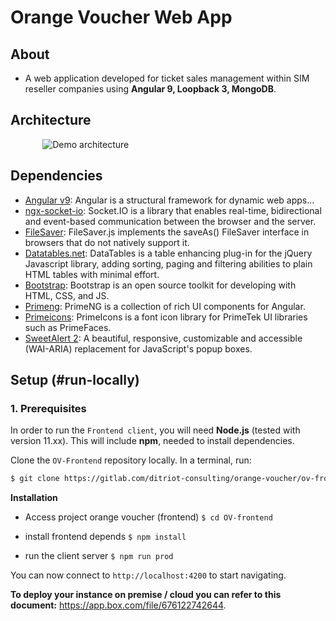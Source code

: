 # Orange Voucher Web App

## About

- A web application developed for ticket sales management within SIM reseller companies using **Angular 9, Loopback 3, MongoDB**.

## Architecture

&nbsp;&nbsp;&nbsp;&nbsp;&nbsp;&nbsp;&nbsp;&nbsp;&nbsp;&nbsp;&nbsp;&nbsp; ![Demo architecture](https://trello-attachments.s3.amazonaws.com/5eddf192ecc32c45d5e609f2/1026x531/5d439633f3179f3e829816c259f531da/image.png)

## Dependencies

- [Angular v9](https://angular.io/guide): Angular is a structural framework for dynamic web apps...
- [ngx-socket-io](https://socket.io/docs/): Socket.IO is a library that enables real-time, bidirectional and event-based communication between the browser and the server.
- [FileSaver](https://www.npmjs.com/package/file-saver/v/1.3.2): FileSaver.js implements the saveAs() FileSaver interface in browsers that do not natively support it.
- [Datatables.net](https://datatables.net/): DataTables is a table enhancing plug-in for the jQuery Javascript library, adding sorting, paging and filtering abilities to plain HTML tables with minimal effort.
- [Bootstrap](https://getbootstrap.com/docs/4.0/getting-started/introduction/): Bootstrap is an open source toolkit for developing with HTML, CSS, and JS.
- [Primeng](https://www.primefaces.org/): PrimeNG is a collection of rich UI components for Angular.
- [Primeicons](https://www.primefaces.org/showcase/ui/misc/primeicons.xhtml): PrimeIcons is a font icon library for PrimeTek UI libraries such as PrimeFaces.
- [SweetAlert 2](https://sweetalert.js.org/guides/): A beautiful, responsive, customizable and accessible (WAI-ARIA) replacement for JavaScript's popup boxes.


## Setup (#run-locally)

### 1. Prerequisites

In order to run the `Frontend client`, you will need **Node.js** (tested with version 11.xx). This will include **npm**, needed to install dependencies.

Clone the `OV-Frontend` repository locally. In a terminal, run:

```bash
$ git clone https://gitlab.com/ditriot-consulting/orange-voucher/ov-frontend.git
```


**Installation**

- Access project orange voucher (frontend)
``` $ cd OV-frontend ``` 

- install frontend depends
``` $ npm install ```

- run the client server
``` $ npm run prod ```

You can now connect to `http://localhost:4200` to start navigating.

**To deploy your instance on premise / cloud you can refer to this document:** https://app.box.com/file/676122742644.
